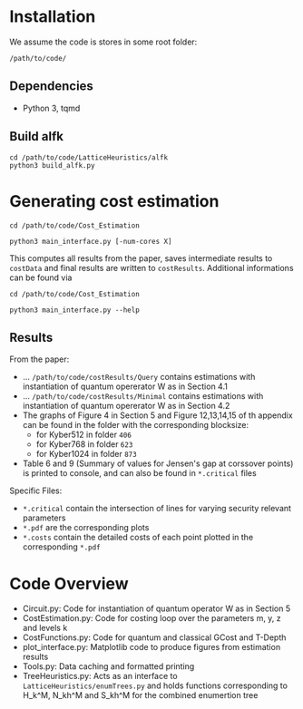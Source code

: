 # Installation

We assume the code is stores in some root folder:

```
/path/to/code/
```

## Dependencies

* Python 3, tqmd 


## Build alfk 

```
cd /path/to/code/LatticeHeuristics/alfk
python3 build_alfk.py
```

# Generating cost estimation

```
cd /path/to/code/Cost_Estimation

python3 main_interface.py [-num-cores X]
```
This computes all results from the paper, saves intermediate results to `costData` and final results are written to `costResults`.
Additional informations can be found via

```
cd /path/to/code/Cost_Estimation

python3 main_interface.py --help
```


## Results

From the paper:

* ...  `/path/to/code/costResults/Query` contains estimations with instantiation of quantum opererator W as in Section 4.1
* ... `/path/to/code/costResults/Minimal` contains estimations with instantiation of quantum opererator W as in Section 4.2
* The graphs of Figure 4 in Section 5 and Figure 12,13,14,15 of th appendix can be found in the folder with the corresponding blocksize:
    * for Kyber512 in folder `406`
    * for Kyber768 in folder `623`
    * for Kyber1024 in folder `873`
* Table 6 and 9 (Summary of values for Jensen's gap at corssover points) is printed to console, and can also be found in `*.critical` files 


Specific Files:
* `*.critical` contain the intersection of lines for varying security relevant parameters
* `*.pdf` are the corresponding plots 
* `*.costs` contain the detailed costs of each point plotted in the corresponding `*.pdf` 


# Code Overview 

* Circuit.py: Code for instantiation of quantum operator W as in Section 5
* CostEstimation.py: Code for costing loop over the parameters m, y, z and levels k 
* CostFunctions.py: Code for quantum and classical GCost and T-Depth
* plot_interface.py: Matplotlib code to produce figures from estimation results
* Tools.py: Data caching and formatted printing 
* TreeHeuristics.py: Acts as an interface to `LatticeHeuristics/enumTrees.py` and holds functions corresponding to H_k^M, N_kh^M and S_kh^M for the combined enumertion tree 
